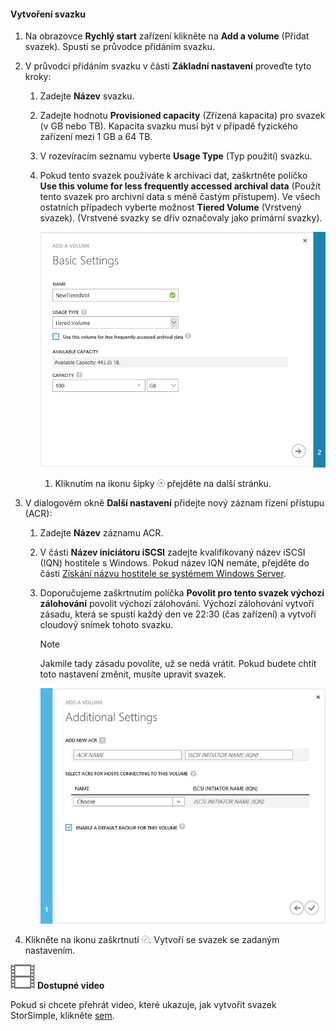 <!--author=SharS last changed: 02/04/2016-->

#### Vytvoření svazku
1. Na obrazovce **Rychlý start** zařízení klikněte na **Add a volume** (Přidat svazek). Spustí se průvodce přidáním svazku.
2. V průvodci přidáním svazku v části **Základní nastavení** proveďte tyto kroky:
   
   1. Zadejte **Název** svazku.
   2. Zadejte hodnotu **Provisioned capacity** (Zřízená kapacita) pro svazek (v GB nebo TB). Kapacita svazku musí být v případě fyzického zařízení mezi 1 GB a 64 TB.
   3. V rozevíracím seznamu vyberte **Usage Type** (Typ použití) svazku. 
   4. Pokud tento svazek používáte k archivaci dat, zaškrtněte políčko **Use this volume for less frequently accessed archival data** (Použít tento svazek pro archivní data s méně častým přístupem). Ve všech ostatních případech vyberte možnost **Tiered Volume** (Vrstvený svazek). (Vrstvené svazky se dřív označovaly jako primární svazky).
      
        ![Přidání svazku](./media/storsimple-create-volume/ScreenshotUpdate1VolumeFlow.png)
      
      1. Kliknutím na ikonu šipky ![ikona šipky](./media/storsimple-create-volume/HCS_ArrowIcon-include.png) přejděte na další stránku.
3. V dialogovém okně **Další nastavení** přidejte nový záznam řízení přístupu (ACR):
   
   1. Zadejte **Název** záznamu ACR.
   2. V části **Název iniciátoru iSCSI** zadejte kvalifikovaný název iSCSI (IQN) hostitele s Windows. Pokud název IQN nemáte, přejděte do části [Získání názvu hostitele se systémem Windows Server](#get-the-iqn-of-a-windows-server-host).
   3. Doporučujeme zaškrtnutím políčka **Povolit pro tento svazek výchozí zálohování** povolit výchozí zálohování. Výchozí zálohování vytvoří zásadu, která se spustí každý den ve 22:30 (čas zařízení) a vytvoří cloudový snímek tohoto svazku.
      
      > [!NOTE]
      > Jakmile tady zásadu povolíte, už se nedá vrátit. Pokud budete chtít toto nastavení změnit, musíte upravit svazek.
      > 
      > 
      
        ![Přidání svazku](./media/storsimple-create-volume/AddVolume2-include.png)
4. Klikněte na ikonu zaškrtnutí ![ikona zaškrtnutí](./media/storsimple-create-volume/HCS_CheckIcon-include.png). Vytvoří se svazek se zadaným nastavením.

![Dostupné video](./media/storsimple-create-volume/Video_icon.png) **Dostupné video**

Pokud si chcete přehrát video, které ukazuje, jak vytvořit svazek StorSimple, klikněte [sem](https://azure.microsoft.com/documentation/videos/create-a-storsimple-volume/).

<!--HONumber=Jun16_HO2-->


